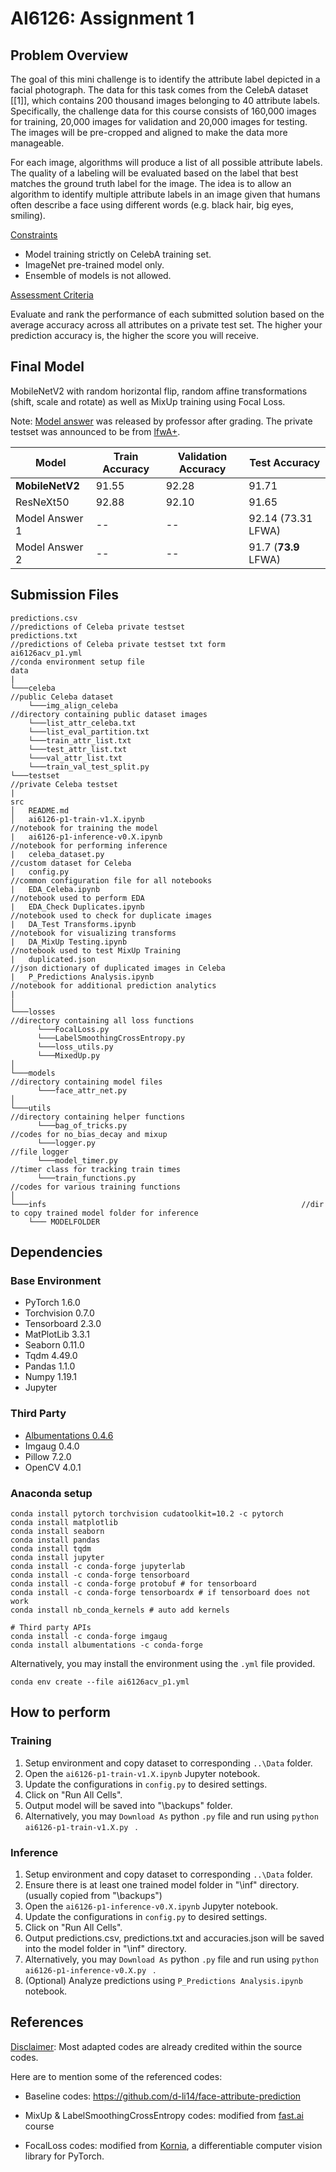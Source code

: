 # AI6126: Assignment 1

## Problem Overview

The goal of this mini challenge is to identify the attribute label depicted in a facial photograph. The data for this task comes from the CelebA dataset [[1]], which contains 200 thousand images belonging to 40 attribute labels. Specifically, the challenge data for this course consists of 160,000 images for training, 20,000 images for validation and 20,000 images for testing. The images will be pre-cropped and aligned to make the data more manageable.

For each image, algorithms will produce a list of all possible attribute labels. The quality of a labeling will be evaluated based on the label that best matches the ground truth label for the image. The idea is to allow an algorithm to identify multiple attribute labels in an image given that humans often describe a face using different words (e.g. black hair, big eyes, smiling).

<u>Constraints</u>

+ Model training strictly on CelebA training set.
+ ImageNet pre-trained model only.
+ Ensemble of models is not allowed.

<u>Assessment Criteria</u>

Evaluate and rank the performance of each submitted solution based on the
average accuracy across all attributes on a private test set. The higher your prediction accuracy is, the higher the score you will receive.

## Final Model

MobileNetV2 with random horizontal flip, random affine transformations (shift, scale and rotate) as well as MixUp training using Focal Loss.

Note: [Model answer](https://github.com/NIRVANALAN/face-attribute-prediction) was released by professor after grading. The private testset was announced to be from [lfwA+](vis-www.cs.umass.edu/lfw/). 

| Model           | Train Accuracy | Validation Accuracy | Test Accuracy        |
| --------------- | -------------- | ------------------- | -------------------- |
| **MobileNetV2** | 91.55          | 92.28               | 91.71                |
| ResNeXt50       | 92.88          | 92.10               | 91.65                |
| Model Answer 1  | --             | --                  | 92.14 (73.31 LFWA)   |
| Model Answer 2  | --             | --                  | 91.7 (**73.9** LFWA) |

## Submission Files

```
predictions.csv													 //predictions of Celeba private testset
predictions.txt													 //predictions of Celeba private testset txt form
ai6126acv_p1.yml												 //conda environment setup file
data
|
└───celeba                                                       //public Celeba dataset
	└───img_align_celeba										 //directory containing public dataset images
	└───list_attr_celeba.txt
	└───list_eval_partition.txt
	└───train_attr_list.txt
	└───test_attr_list.txt
	└───val_attr_list.txt
	└───train_val_test_split.py
└───testset                                                      //private Celeba testset
|
src
│   README.md
│   ai6126-p1-train-v1.X.ipynb                                   //notebook for training the model
|   ai6126-p1-inference-v0.X.ipynb                               //notebook for performing inference
|   celeba_dataset.py                                            //custom dataset for Celeba
|   config.py                                                    //common configuration file for all notebooks
|   EDA_Celeba.ipynb											 //notebook used to perform EDA
|   EDA_Check Duplicates.ipynb									 //notebook used to check for duplicate images
|   DA_Test Transforms.ipynb									 //notebook for visualizing transforms
|   DA_MixUp Testing.ipynb										 //notebook used to test MixUp Training
|   duplicated.json                                              //json dictionary of duplicated images in Celeba
|   P_Predictions Analysis.ipynb								 //notebook for additional prediction analytics
|   
│
└───losses                                                       //directory containing all loss functions
      └───FocalLoss.py
      └───LabelSmoothingCrossEntropy.py
      └───loss_utils.py
      └───MixedUp.py
│
└───models                                                       //directory containing model files
      └───face_attr_net.py
│
└───utils  														 //directory containing helper functions
      └───bag_of_tricks.py										 //codes for no_bias_decay and mixup
      └───logger.py												 //file logger
      └───model_timer.py										 //timer class for tracking train times
      └───train_functions.py								     //codes for various training functions
│
└───infs 														 //dir to copy trained model folder for inference
	└─── MODELFOLDER
```

## Dependencies

### Base Environment

+ PyTorch 1.6.0
+ Torchvision 0.7.0
+ Tensorboard 2.3.0
+ MatPlotLib 3.3.1
+ Seaborn 0.11.0
+ Tqdm 4.49.0
+ Pandas 1.1.0
+ Numpy 1.19.1
+ Jupyter 

### Third Party

+ [Albumentations 0.4.6](https://github.com/albumentations-team/albumentations)
+ Imgaug 0.4.0 
+ Pillow 7.2.0
+ OpenCV 4.0.1 

### Anaconda setup

```shell script
conda install pytorch torchvision cudatoolkit=10.2 -c pytorch
conda install matplotlib
conda install seaborn
conda install pandas
conda install tqdm
conda install jupyter
conda install -c conda-forge jupyterlab
conda install -c conda-forge tensorboard
conda install -c conda-forge protobuf # for tensorboard
conda install -c conda-forge tensorboardx # if tensorboard does not work
conda install nb_conda_kernels # auto add kernels

# Third party APIs
conda install -c conda-forge imgaug
conda install albumentations -c conda-forge
```

Alternatively, you may install the environment using the `.yml` file provided.

```shell
conda env create --file ai6126acv_p1.yml
```

## How to perform

### Training

1. Setup environment and copy dataset to corresponding `..\Data` folder.
2. Open the `ai6126-p1-train-v1.X.ipynb` Jupyter notebook.
3. Update the configurations in `config.py` to desired settings.
4. Click on "Run All Cells".
5. Output model will be saved into "\backups" folder.
6. Alternatively, you may `Download As` python `.py` file and run using `python ai6126-p1-train-v1.X.py ` .

### Inference

1. Setup environment and copy dataset to corresponding `..\Data` folder.
2. Ensure there is at least one trained model folder in "\inf" directory. (usually copied from "\backups")
3. Open the `ai6126-p1-inference-v0.X.ipynb` Jupyter notebook.
4. Update the configurations in `config.py` to desired settings.
5. Click on "Run All Cells".
6. Output predictions.csv, predictions.txt and accuracies.json will be saved into the model folder in "\inf" directory.
7. Alternatively, you may `Download As` python `.py` file and run using `python ai6126-p1-inference-v0.X.py ` .
8. (Optional) Analyze predictions using `P_Predictions Analysis.ipynb` notebook.

## References

<u>Disclaimer</u>: Most adapted codes are already credited within the source codes. 

Here are to mention some of the referenced codes:

+ Baseline codes: https://github.com/d-li14/face-attribute-prediction

+ MixUp & LabelSmoothingCrossEntropy codes: modified from [fast.ai](https://www.fast.ai/) course

+ FocalLoss codes: modified from [Kornia](https://github.com/kornia/kornia/blob/master/kornia/losses/focal.py), a differentiable computer vision library for PyTorch.

